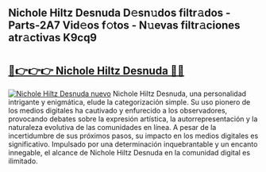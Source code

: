 ## Nichole Hiltz Desnuda D𝚎sn𝚞dos filtr𝚊dos - Parts-2A7 Vid𝚎os f𝚘tos - N𝚞evas filtr𝚊ciones atr𝚊ctivas K9cq9

# <h2><a href="http://mb30kbr.tromn.icu/?c=Nichole+Hiltz+Desnuda">🔗👉👉👉 Nichole Hiltz Desnuda 🔗🔗</a></h2>

[![Nichole Hiltz Desnuda nuevo](https://i.imgur.com/pEAQMta.gif)](http://mb30kbr.tromn.icu/?c=Nichole+Hiltz+Desnuda)
Nichole Hiltz Desnuda, una personalidad intrigante y enigmática, elude la categorización simple. Su uso pionero de los medios digitales ha cautivado y enfurecido a los observadores, provocando debates sobre la expresión artística, la autorrepresentación y la naturaleza evolutiva de las comunidades en línea. A pesar de la incertidumbre de sus próximos pasos, su impacto en los medios digitales es significativo. Impulsado por una determinación inquebrantable y un encanto innegable, el alcance de Nichole Hiltz Desnuda en la comunidad digital es ilimitado.
